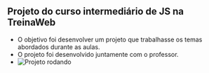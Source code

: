 ## Projeto do curso intermediário de JS na TreinaWeb

- O objetivo foi desenvolver um projeto que trabalhasse os temas abordados
durante as aulas.
- O projeto foi desenvolvido juntamente com o professor.
- ![Projeto rodando](https://user-images.githubusercontent.com/82426590/156609091-c4b2b1e0-efe2-4dd3-ac2c-4425b67071bc.gif)
